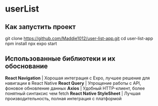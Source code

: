 # userList

## Как запустить проект
git clone https://github.com/Maddie1012/user-list-app.git
cd user-list-app
npm install
npx expo start

## Использованные библиотеки и их обоснование

**React Navigation** | Хорошая интеграция с Expo, лучшее решение для навигации в React Native
**React Query** | Упрощение работы с API, фоновое обновление данных
**Axios** | Удобный HTTP-клиент, более понятный синтаксис чем fetch
**React Native StyleSheet** | Лучшая производительность, полная интеграция с платформой







